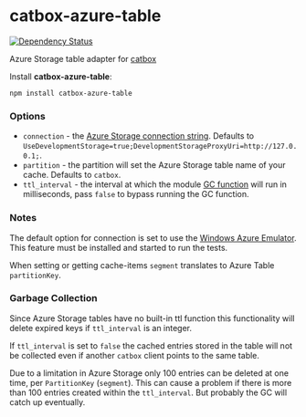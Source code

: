 catbox-azure-table
===========

[![Dependency Status](https://david-dm.org/paed01/catbox-azure-table.png)](https://david-dm.org/paed01/catbox-azure-table)

Azure Storage table adapter for [catbox](https://github.com/spumko/catbox)

Install **catbox-azure-table**:
```
npm install catbox-azure-table
```

### Options

- `connection` - the [Azure Storage connection string](https://www.connectionstrings.com/windows-azure/). Defaults to `UseDevelopmentStorage=true;DevelopmentStorageProxyUri=http://127.0.0.1;`.
- `partition` - the partition will set the Azure Storage table name of your cache. Defaults to `catbox`.
- `ttl_interval` -  the interval at which the module [GC function](#garbage_collection) will run in milliseconds, pass `false` to bypass running the GC function.

### Notes

The default option for connection is set to use the [Windows Azure Emulator](http://msdn.microsoft.com/en-us/library/azure/hh403989.aspx). This feature must be installed and started to run the tests.

When setting or getting cache-items `segment` translates to Azure Table `partitionKey`.

### Garbage Collection

Since Azure Storage tables have no built-in ttl function this functionality will delete expired keys if `ttl_interval` is an integer.

If `ttl_interval` is set to `false` the cached entries stored in the table will not be collected even if another `catbox` client points to the same table.

Due to a limitation in Azure Storage only 100 entries can be deleted at one time, per `PartitionKey` (`segment`). This can cause a problem if there is more than 100 entries created within the `ttl_interval`. But probably the GC will catch up eventually.